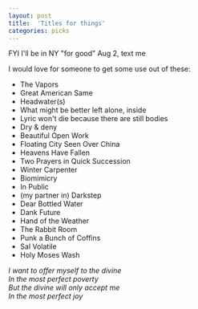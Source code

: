 ```yaml
---
layout: post
title:  'Titles for things'
categories: picks
---
```


FYI I'll be in NY "for good" Aug 2, text me

I would love for someone to get some use out of these:

- The Vapors
- Great American Same
- Headwater(s)
- What might be better left alone, inside
- Lyric won't die because there are still bodies
- Dry & deny
- Beautiful Open Work
- Floating City Seen Over China
- Heavens Have Fallen
- Two Prayers in Quick Succession
- Winter Carpenter
- Biomimicry
- In Public
- (my partner in) Darkstep
- Dear Bottled Water
- Dank Future
- Hand of the Weather
- The Rabbit Room
- Punk a Bunch of Coffins
- Sal Volatile
- Holy Moses Wash

<i>I want to offer myself to the divine<br>
In the most perfect poverty <br>
But the divine will only accept me<br>
In the most perfect joy</i>